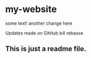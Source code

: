 # my-website

some text! another change here

Updates made on GitHub b4 rebasxe

## This is just a readme file.
